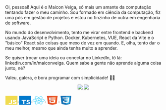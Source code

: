Oi, pessoal! Aqui é o Maicon Veiga, só mais um amante da computação tentando fazer o meu caminho. Sou formado em ciência da computação, fiz uma pós em gestão de projetos e estou no finzinho de outra em engenharia de software.

No mundo do desenvolvimento, tento me virar entre frontend e backend usando JavaScript e Python. Docker, Kubernetes, VUE, React da Vite e o "básico" React são coisas que mexo de vez em quando. E, olha, tento dar o meu melhor, mesmo que ainda tenha muito a aprender.

Se quiser trocar uma ideia ou conectar no LinkedIn, tô lá: linkedin.com/in/maiconveiga. Quem sabe a gente não aprende alguma coisa junto, né?

Valeu, galera, e bora programar com simplicidade! 🚀😊

<div align="center">
  <a href="https://github.com/maiconveiga">
  <img height="180em" src="https://github-readme-stats.vercel.app/api?username=maiconveiga&show_icons=true&theme=dracula&include_all_commits=false&count_private=true"/>
  <img height="180em" src="https://github-readme-stats.vercel.app/api/top-langs/?username=maiconveiga&layout=compact&langs_count=7&theme=dracula"/>
</div>
<div style="display: inline_block"><br>
  <img align="center" alt=-Js" height="30" width="40" src="https://raw.githubusercontent.com/devicons/devicon/master/icons/javascript/javascript-plain.svg">
  <img align="center" alt="Ts" height="30" width="40" src="https://raw.githubusercontent.com/devicons/devicon/master/icons/typescript/typescript-plain.svg">
  <img align="center" alt="React" height="30" width="40" src="https://raw.githubusercontent.com/devicons/devicon/master/icons/react/react-original.svg">
  <img align="center" alt="HTML" height="30" width="40" src="https://raw.githubusercontent.com/devicons/devicon/master/icons/html5/html5-original.svg">
  <img align="center" alt="CSS" height="30" width="40" src="https://raw.githubusercontent.com/devicons/devicon/master/icons/css3/css3-original.svg">
</div>
